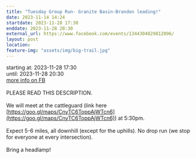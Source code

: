 ```yaml
---
title: "Tuesday Group Run- Granite Basin-Brandon leading!"
date: 2023-11-14 14:24
startdate: 2023-11-28 17:30
enddate: 2023-11-28 20:30
external_url: https://www.facebook.com/events/1344304829812096/
layout: post
location: 
feature-img: "assets/img/big-trail.jpg"
---
```


starting at: 2023-11-28 17:30<br>until: 2023-11-28 20:30<br><a href="https://www.facebook.com/events/1344304829812096/">more info on FB</a><br><br>PLEASE READ THIS DESCRIPTION. <br>
  <br>
  We will meet at the cattleguard (link here [https://goo.gl/maps/CnyTC6ToppAjWTcn6](https://goo.gl/maps/CnyTC6ToppAjWTcn6)) at 5&#58;30pm. <br>
  <br>
  Expect 5-6 miles, all downhill (except for the uphills). No drop run (we stop for everyone at every intersection). <br>
  <br>
  Bring a headlamp!<br>
  <br>
  <br>
  
